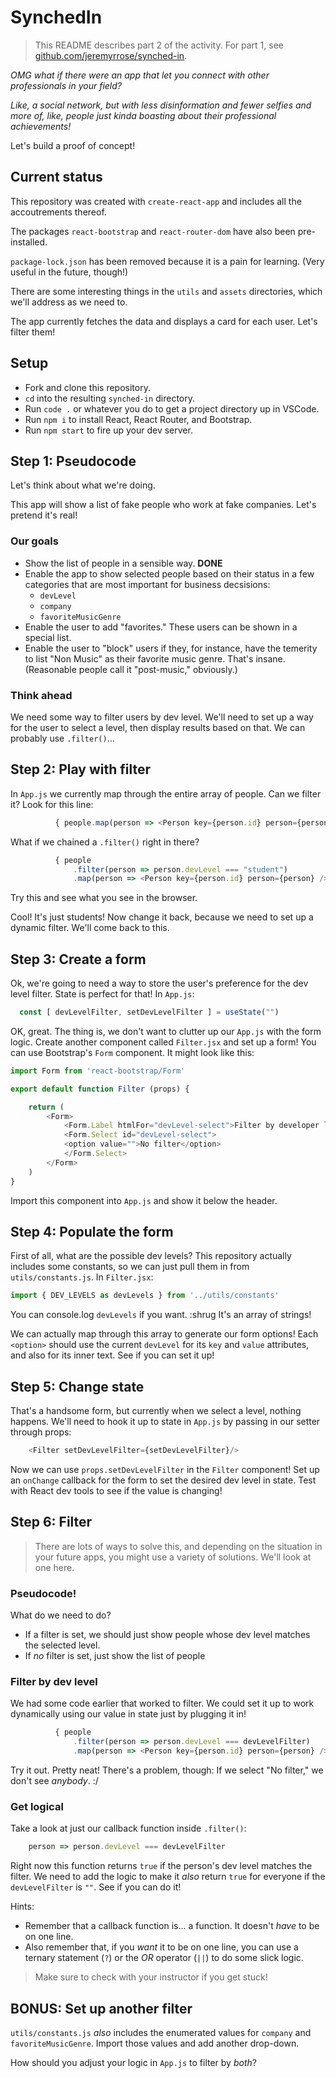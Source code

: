 # SynchedIn

>This README describes part 2 of the activity. For part 1, see [github.com/jeremyrrose/synched-in](https://github.com/jeremyrrose/synched-in).

_OMG what if there were an app that let you connect with other professionals in your field?_

_Like, a social network, but with less disinformation and fewer selfies and more of, like, people just kinda boasting about their professional achievements!_

Let's build a proof of concept!

## Current status

This repository was created with `create-react-app` and includes all the accoutrements thereof.

The packages `react-bootstrap` and `react-router-dom` have also been pre-installed.

`package-lock.json` has been removed because it is a pain for learning. (Very useful in the future, though!)

There are some interesting things in the `utils` and `assets` directories, which we'll address as we need to.

The app currently fetches the data and displays a card for each user. Let's filter them!

## Setup

- Fork and clone this repository.
- `cd` into the resulting `synched-in` directory.
- Run `code .` or whatever you do to get a project directory up in VSCode.
- Run `npm i` to install React, React Router, and Bootstrap.
- Run `npm start` to fire up your dev server.

## Step 1: Pseudocode

Let's think about what we're doing.

This app will show a list of fake people who work at fake companies. Let's pretend it's real!

### Our goals
- Show the list of people in a sensible way. **DONE**
- Enable the app to show selected people based on their status in a few categories that are most important for business decsisions:
    - `devLevel`
    - `company`
    - `favoriteMusicGenre`
- Enable the user to add "favorites." These users can be shown in a special list.
- Enable the user to "block" users if they, for instance, have the temerity to list "Non Music" as their favorite music genre. That's insane. (Reasonable people call it "post-music," obviously.)

### Think ahead

We need some way to filter users by dev level. We'll need to set up a way for the user to select a level, then display results based on that. We can probably use `.filter()`...

## Step 2: Play with filter

In `App.js` we currently map through the entire array of people. Can we filter it? Look for this line:

```js
          { people.map(person => <Person key={person.id} person={person} />) }
```

What if we chained a `.filter()` right in there?

```js
          { people
              .filter(person => person.devLevel === "student")
              .map(person => <Person key={person.id} person={person} />) }
```

Try this and see what you see in the browser.

Cool! It's just students! Now change it back, because we need to set up a dynamic filter. We'll come back to this.

## Step 3: Create a form

Ok, we're going to need a way to store the user's preference for the dev level filter. State is perfect for that! In `App.js`:

```js
  const [ devLevelFilter, setDevLevelFilter ] = useState("")
```

OK, great. The thing is, we don't want to clutter up our `App.js` with the form logic. Create another component called `Filter.jsx` and set up a form! You can use Bootstrap's `Form` component. It might look like this:

```js
import Form from 'react-bootstrap/Form'

export default function Filter (props) {

    return (
        <Form>
            <Form.Label htmlFor="devLevel-select">Filter by developer level: </Form.Label>
            <Form.Select id="devLevel-select">
            <option value="">No filter</option>
            </Form.Select>
        </Form>
    )
}
```

Import this component into `App.js` and show it below the header.

## Step 4: Populate the form

First of all, what are the possible dev levels? This repository actually includes some constants, so we can just pull them in from `utils/constants.js`. In `Filter.jsx`:

```js
import { DEV_LEVELS as devLevels } from '../utils/constants'
```

You can console.log `devLevels` if you want. :shrug It's an array of strings!

We can actually map through this array to generate our form options! Each `<option>` should use the current `devLevel` for its `key` and `value` attributes, and also for its inner text. See if you can set it up!

## Step 5: Change state

That's a handsome form, but currently when we select a level, nothing happens. We'll need to hook it up to state in `App.js` by passing in our setter through props:

```js
    <Filter setDevLevelFilter={setDevLevelFilter}/>
```

Now we can use `props.setDevLevelFilter` in the `Filter` component! Set up an `onChange` callback for the form to set the desired dev level in state. Test with React dev tools to see if the value is changing!

## Step 6: Filter

>There are lots of ways to solve this, and depending on the situation in your future apps, you might use a variety of solutions. We'll look at one here.

### Pseudocode!

What do we need to do?

- If a filter is set, we should just show people whose dev level matches the selected level.
- If _no_ filter is set, just show the list of people

### Filter by dev level

We had some code earlier that worked to filter. We could set it up to work dynamically using our value in state just by plugging it in!

```js
          { people
              .filter(person => person.devLevel === devLevelFilter)
              .map(person => <Person key={person.id} person={person} />) }
```

Try it out. Pretty neat! There's a problem, though: If we select "No filter," we don't see _anybody_. :/

### Get logical

Take a look at just our callback function inside `.filter()`:

```js
    person => person.devLevel === devLevelFilter
```

Right now this function returns `true` if the person's dev level matches the filter. We need to add the logic to make it _also_ return `true` for everyone if the `devLevelFilter` is `""`. See if you can do it!

Hints:
- Remember that a callback function is... a function. It doesn't _have_ to be on one line.
- Also remember that, if you _want_ it to be on one line, you can use a ternary statement (`?`) or the _OR_ operator (`||`) to do some slick logic.

>Make sure to check with your instructor if you get stuck!

## BONUS: Set up another filter

`utils/constants.js` _also_ includes the enumerated values for `company` and `favoriteMusicGenre`. Import those values and add another drop-down.

How should you adjust your logic in `App.js` to filter by _both_?
